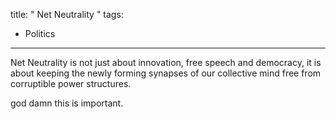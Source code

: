 title: " Net Neutrality "
tags:
- Politics
---


Net Neutrality is not just about innovation, free speech and democracy, it is about keeping the newly forming synapses of our collective mind free from corruptible power structures.

god damn this is important.


